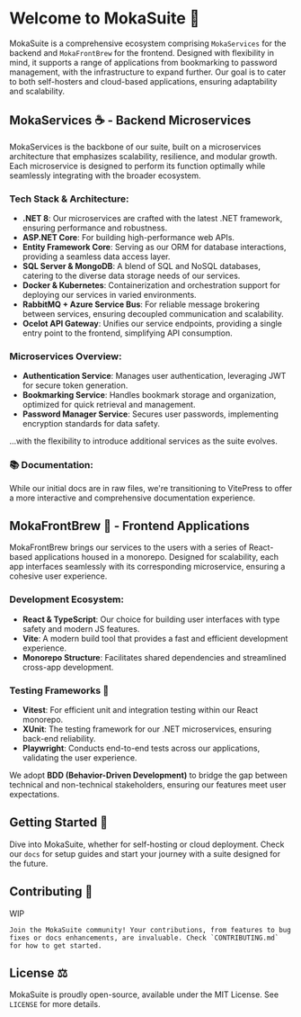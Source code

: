 # Welcome to MokaSuite 🚀

MokaSuite is a comprehensive ecosystem comprising `MokaServices` for the backend and `MokaFrontBrew` for the frontend. Designed with flexibility in mind, it supports a range of applications from bookmarking to password management, with the infrastructure to expand further. Our goal is to cater to both self-hosters and cloud-based applications, ensuring adaptability and scalability.

## MokaServices ☕ - Backend Microservices

MokaServices is the backbone of our suite, built on a microservices architecture that emphasizes scalability, resilience, and modular growth. Each microservice is designed to perform its function optimally while seamlessly integrating with the broader ecosystem.

### Tech Stack & Architecture:

- **.NET 8**: Our microservices are crafted with the latest .NET framework, ensuring performance and robustness.
- **ASP.NET Core**: For building high-performance web APIs.
- **Entity Framework Core**: Serving as our ORM for database interactions, providing a seamless data access layer.
- **SQL Server & MongoDB**: A blend of SQL and NoSQL databases, catering to the diverse data storage needs of our services.
- **Docker & Kubernetes**: Containerization and orchestration support for deploying our services in varied environments.
- **RabbitMQ + Azure Service Bus**: For reliable message brokering between services, ensuring decoupled communication and scalability.
- **Ocelot API Gateway**: Unifies our service endpoints, providing a single entry point to the frontend, simplifying API consumption.


### Microservices Overview:

- **Authentication Service**: Manages user authentication, leveraging JWT for secure token generation.
- **Bookmarking Service**: Handles bookmark storage and organization, optimized for quick retrieval and management.
- **Password Manager Service**: Secures user passwords, implementing encryption standards for data safety.

...with the flexibility to introduce additional services as the suite evolves.

### 📚 Documentation:

While our initial docs are in raw files, we're transitioning to VitePress to offer a more interactive and comprehensive documentation experience.

## MokaFrontBrew 🌿 - Frontend Applications

MokaFrontBrew brings our services to the users with a series of React-based applications housed in a monorepo. Designed for scalability, each app interfaces seamlessly with its corresponding microservice, ensuring a cohesive user experience.

### Development Ecosystem:

- **React & TypeScript**: Our choice for building user interfaces with type safety and modern JS features.
- **Vite**: A modern build tool that provides a fast and efficient development experience.
- **Monorepo Structure**: Facilitates shared dependencies and streamlined cross-app development.

### Testing Frameworks 🧪

- **Vitest**: For efficient unit and integration testing within our React monorepo.
- **XUnit**: The testing framework for our .NET microservices, ensuring back-end reliability.
- **Playwright**: Conducts end-to-end tests across our applications, validating the user experience.

We adopt **BDD (Behavior-Driven Development)** to bridge the gap between technical and non-technical stakeholders, ensuring our features meet user expectations.

## Getting Started 🌟

Dive into MokaSuite, whether for self-hosting or cloud deployment. Check our `docs` for setup guides and start your journey with a suite designed for the future.

## Contributing 🤝

WIP 
```
Join the MokaSuite community! Your contributions, from features to bug fixes or docs enhancements, are invaluable. Check `CONTRIBUTING.md` for how to get started.
```

## License ⚖️

MokaSuite is proudly open-source, available under the MIT License. See `LICENSE` for more details.

